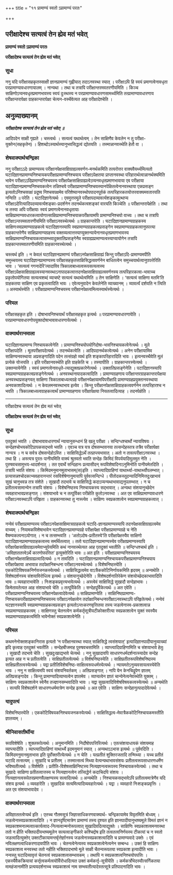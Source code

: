 +++
title = "११ प्रामाण्यं स्वतो ऽप्रामाण्यं परतः"

+++


## परीक्षादेश्च सत्यत्वं तेन ह्येव मतं भवेत्

**प्रामाण्यं स्वतो ऽप्रामाण्यं परतः**

**परीक्षादेश्च सत्यत्वं तेन ह्येव मतं भवेत्**

### **सुधा**

ननु यदि परीक्षासहकृतस्साक्षी ज्ञानप्रामाण्यं गृह्णीयात् तदाऽनवस्था स्यात् । परीक्षाऽपि हि स्वयं प्रमाणत्वेनावधृता परप्रामाण्यावधारणायालम् । नान्यथा । तथा च तत्रापि परीक्षान्तरमवतरणीयमिति । किञ्च साक्षिणोऽप्यनवधृतप्रमाणभावस्य स्वयं दुःस्थस्य न परप्रामाण्यावधारणसामर्थ्यमिति तत्प्रामाण्यावधारणाय परीक्षान्तरापेक्षा ग्राहकान्तरापेक्षा चेत्यन-वस्थैवेत्यत आह परीक्षादेश्चेति ।

## **अनुव्याख्यानम्**

***परीक्षादेश्च सत्यत्वं तेन ह्येव मतं भवेत् ॥***

आदिपदेन साक्षी गृह्यते । चस्त्वर्थः । सत्यत्वं यथार्थत्वम् । तेन साक्षिणैव केवलेन न तु परीक्षा-युक्तेन(सहकृतेन) । हिशब्दोऽस्यार्थस्यानुभवसिद्धत्वं द्योतयति । तस्मान्नानवस्थेति हेतौ वा ।

### **शेषवाक्यार्थचन्द्रिका**

ननु परीक्षाऽऽदेः प्रामाण्यस्य परीक्षानपेक्षसाक्षिग्राह्यत्ववर्णन-मनर्थकमिति तत्परोत्तर वाक्यवैयर्थ्यमित्यतो घटादिज्ञानप्रामाण्यनिश्चायकपरीक्षाप्रामाण्यनिश्चयाय परीक्षाऽपेक्षतया प्राप्तानवस्था परिहारार्थत्वान्नानर्थक्यमिति भावेन परीक्षाऽऽदिप्रामाण्यनिश्चयस्य परीक्षापेक्षसाक्षिग्राह्यत्वेऽप्यनवधृतप्रमाणभावाया एव परीक्षाया घटादिज्ञानप्रमाण्यनिश्चयकत्वेन तन्निश्चये परीक्षाप्रामाण्यनिश्चयस्यानपेक्षितत्वेनानवस्थाया एकप्रसङ्ग इत्यतोऽनिश्चयपक्षं प्रदूष्य निश्चयपक्षमेव परिशेष्यानवस्थोपपादनपूर्वकं तत्परिहारकतयोत्तरवाक्यमवतारयति नन्विति ॥ परेति । घटादिज्ञानेत्यर्थः । एवमुत्तरमूले परीक्षापदव्यावर्त्यशङ्कामुत्थाप्य परीक्षाऽदेरित्यादिपदव्यावर्त्यशङ्का-प्रदर्शनेन तदनर्थकत्वशङ्कां वारयति किञ्चेति ॥ परीक्षान्तरापेक्षेति । तथा च तस्या अपि परीक्षयाः स्वयं प्रमाणत्वेनानवधृतायाः साक्षिप्रामाण्यवधारकत्वायोगात्साक्षिप्रामाण्यनिश्चयाकपरीक्षयामपि प्रामाण्यनिश्चयो वाच्यः । तथा च तत्रापि परीक्षाऽन्तरमवतारणीयमिति परीक्षाऽनवस्थेत्यर्थः ॥ ग्राहकान्तरेति । घटादिज्ञानप्रामाण्यग्राहकस्य साक्षिणःस्वप्रामाण्यग्राहकत्वे घटादिज्ञानस्यापि स्वप्रामाण्यग्राहकत्वप्रसङ्गेन स्वप्रामाण्यग्राहकत्वानुपपत्त्या ग्राहकान्तरेणैव साक्षिप्रामाण्यग्रहस्य वक्तव्यत्वात्तस्याप्युक्तन्यायेनानवधृतप्रमाणभावस्य साक्षिप्रामाण्यनिश्चायकत्वासम्भवादुक्तातिप्रसङ्गेनैव स्वग्राह्यप्रामाण्यत्वस्याप्यायोगेन तत्रापि ग्राहकान्तरमवतरणीयमिति ग्राहकानवस्थेत्यर्थः ।

चस्त्वर्थ इति । न केवलं घटादिज्ञानप्रामाण्यं परीक्षाऽनपेक्षसाक्षिग्राह्यं किन्तु परीक्षाऽदि-प्रामाण्यमपीति समुच्चयस्य घटादिज्ञानप्रामाण्यस्य परीक्षासहकृतसाक्षिसिद्धत्ववर्णनेन बाधितत्वेन समुच्चयार्थत्वानुपपत्तेरिति भावः । ‘सत्यत्वं गगनादेरि’त्यादाविव त्रिकालाबाध्यत्वरूपसत्यत्वस्य परीक्षाऽपेक्षसाक्षिग्राह्यत्वस्यानवस्थाऽनापादकत्वात्तदनपेक्षसाक्षिग्राह्यत्ववर्णनस्य तत्परिहारकत्वा-भावाच्च प्रकृतोपयोगितया सत्यत्वशब्दं व्याचष्टे सत्यत्वं यथार्थत्वमिति ॥ तेन साक्षिणेति । ‘सत्यत्वं साक्षिणा मतमि’ति ग्राहकतया साक्षिण एव प्रकृतत्वादिति भावः । एवेत्यनुवादेन केवलेनेति व्याख्यानम् । व्यावर्त्यं दर्शयति न त्विति ॥ अस्यार्थस्येति । परीक्षाप्रामाण्यनिश्चयस्य परीक्षानपेक्षत्वमित्यस्यार्थस्येत्यर्थः ।

### **परिमल**

परीक्षासहकृत इति । दोषाभावनिश्चयार्थं परीक्षासहकृत इत्यर्थः ॥ परप्रामाण्यावधारणायेति । परप्रामाण्यावधारणोपयुक्तदोषाभावावधारणायेत्यर्थः ।

### **वाक्यार्थरत्नमाला**

घटादिज्ञानप्रामाण्य निश्चायकत्वेनेति । प्रामाण्यनिश्चयोपयोगिदोषा-भावनिश्चायकत्वेनेत्यर्थः । मूले परीक्षापदेति । मूलपरीक्षापदेत्यर्थः । तदनर्थकत्वेति । आदिपदानर्थकत्वेत्यर्थः । अनेन परीक्षायामिव साक्षिण्यनवस्थाया अप्रसङ्गादिति पदेन तत्संग्रहो व्यर्थ इति शङ्कापरिहारादिति भावः । इत्यनवस्थैवेति मूलं प्रत्येकं योजयति । इति परीक्षानवस्थेति इति ग्राहकेति च । तस्यापीति । ग्राहकान्तरस्येत्यर्थः । उक्तन्यायेनेति । स्वयं प्रमाणत्वेनावधृते-त्याद्युक्तप्रकारेणेत्यर्थः । उक्तातिप्रसङ्गेनेति । पटादिज्ञानस्यापि स्वप्रामाण्यग्राहकत्वप्रसङ्गेनेत्यर्थः । अनवस्थानापादकत्वादिति । प्रामाण्यग्रहणाय परीक्षान्तरग्राहकान्तरापेक्षया अनवस्थाप्रसङ्गवत् साक्षिणा त्रिकालाबाध्यत्वग्रहे परीक्षानपेक्षायामपिपरीक्षादि प्रामाण्यग्रहप्रयुक्तानवस्थाया अनवकाशादित्यर्थः । न केवलमनवस्थाभाव इत्येव । किन्तु परीक्षानपेक्षसाक्षिग्राहकत्ववर्णनेन तत्परिहारश्च न भवति । त्रिकालबाध्यत्वग्राहकत्वार्थं प्रामाण्यग्रहणाय परीक्षापेक्षया नियतत्वादित्याह । तदनपेक्षेति ।

------------------------------------------------------------------------

परीक्षादेश्च सत्यत्वं तेन ह्येव मतं भवेत्

**परीक्षादेश्च सत्यत्वं तेन ह्येव मतं भवेत्**

### **सुधा**

एतदुक्तं भवति । दोषाभावावधारणार्थं न्यायानुसन्धानं हि खलु परीक्षा । सन्दिग्धश्चार्थो न्यायविषयः । सन्देहश्चोभयकोटिप्रापकसद्भावे भवति । एवञ्च यत्र यत्र दोषसम्भावनया तत्सन्देहस्तत्र तत्रैव परीक्षापेक्षा नान्यत्र । न च सर्वत्र दोषसन्देहोऽस्ति । साक्षिसिद्धेऽर्थे तत्प्राप्त्यभावात् । अतो न तावत्परीक्षाऽनवस्था । तथा हि । अस्त्यत्र पुरतः पानीयमिति वाक्यं श्रुतवतो भवति सन्देहः किमिदं विपर्ययादिमूलमुत नेति । पुरुषवचसामुभय-थादर्शनात् । तत एवार्थे सन्दिहानः प्रत्यासीदन् रूपविशेषादिनाऽनुमिनोति पानीयमेतदिति । तत्रापि भवति संशयः । किमिदमनुमानमुताभासम्(स)इति । व्याप्त्यादिग्राहिणां याथार्थ्या-याथार्थ्योपलम्भात् । प्रत्यासन्नश्चोदकाभ्यवहारानन्तरं रसविशेषेणानुमायापि पूर्ववत्सन्दिग्धे । पीतोदकस्तूदन्यादिनिमित्तदुःखाभावं सुखं चानुभवन्न तत्र संशेते । सुखादौ तदभावे च साक्षिसिद्धे कदाऽप्यन्यथाभावाद्यनुपलम्भात् । न च प्रतीतत्वसामान्येन तत्रापि संशयः । विशेषनिष्ठस्य निश्चायकस्य सद्भावात् । अन्यथा संशयानुच्छेदेन व्यवहाराभावप्रसङ्गात् । संशयाभावे च न तत्पूर्विका परीक्षेति कुतोऽनवस्था । अत एव साक्षिप्रामाण्यावधारणे परीक्षाऽनवस्थाऽपि परिहृता । ग्राहकानवस्था तु नास्त्येव । साक्षिणः स्वप्रकाशत्वेन स्वप्रामाण्यग्राहकत्वात् ।

### **शेषवाक्यार्थचन्द्रिका**

नन्वेवं परीक्षाप्रामाण्यस्य परीक्षाऽनपेक्षसाक्षिमात्रग्राहकत्वे घटादि-ज्ञानप्रामाण्यस्यापि तदनपेक्षसाक्षिग्राह्यत्वमेव वाच्यम् । नियामकविशेषाभावेन घटादिज्ञानप्रामाण्यग्रहे परीक्षापेक्षा परीक्षाप्रामाण्यग्रहे च नेति वैषम्यकल्पनाऽयोगात् । न च तत्सम्भवति । ‘अतोऽदोष-प्रतीतस्ये’ति परीक्षापेक्षस्यैव साक्षिणो घटादिज्ञानप्रामाण्यग्राहकत्वस्य समर्थितत्वात् । ततो घटादिज्ञानप्रामाण्यस्येव परीक्षाप्रमाण्यस्यापि परीक्षापेक्षसाक्षिग्राह्यत्वमेवाभ्युपेयमिति कथं नानवस्थेत्यत आह एतदुक्तं भवतीति ॥ सन्दिग्धश्चार्थ इति । ‘अविज्ञाततत्त्वेऽर्थे कारणोपपत्तित’ इत्युक्तेरिति भावः ॥ अत इति । परीक्षाप्रामाण्यनिश्चयस्य परीक्षानपेक्षसाक्षिग्राह्यत्वादित्यर्थः ॥ न तावदिति । घटादिज्ञानप्रामाण्यनिश्चायकपरीक्षाप्रामाण्यनिश्चयाय परीक्षापेक्षाया अभावान्न तदपेक्षानिबन्धना परीक्षाऽनवस्थेत्यर्थः ॥ विशेषनिष्ठस्येति । एककोटिविषयकनिर्णयजनकस्येत्यर्थः । साक्षिसिद्धत्वमेव वाऽत्रैककोटिनिर्णायकमिति हृदयम् ॥ अन्यथेति । विशेषदर्शनस्य संशयाविरोधित्व इत्यर्थः ॥ संशयानुच्छेदेनेति । विशेषदर्शनातिरेकेण संशयोच्छेदकाभावादिति भावः ॥ व्यवहाराभावेति । निःशङ्कप्रवृत्त्यभावेत्यर्थः । अस्त्वेवं साक्षिसिद्धे सुखादौ सन्देहाभावः । किमेतावतेत्यत आह संशयाभावे चेति ॥ तत्पूर्विकेति । सन्देहपूर्विकेत्यर्थः ॥ अत एवेति । परीक्षाप्रामाण्यनिश्चयस्य परीक्षानपेक्षत्वादेवेत्यर्थः ॥ साक्षिप्रामाण्येति । साक्षिनिष्ठप्रामाण्य-निश्चायकपरीक्षाप्रामाण्यनिश्चयस्य परीक्षाऽनपेक्षत्वेन तदपेक्षानिबन्धनपरीक्षाऽनवस्थाऽपि परिहृतेत्यर्थः। नन्वेवं घटज्ञानस्यापि स्वप्रामाण्यग्राहकत्वप्रसङ्ग इत्यतोऽन्तःकरणवृत्तितया तस्य जडत्वेनास्व-प्रकाशत्वान्न स्वप्रामाण्यग्राहकत्वम् । साक्षिणस्तु चेतनत्वेन कर्मकर्तृसूत्रीयटीकोक्तरीत्या स्वप्रकाशत्वेन युक्तं स्वस्यैव स्वप्रामाण्यग्राहकत्वमिति भावेनोक्तं स्वप्रकाशत्वेनेति ।

### **परिमल**

कथमनेनोक्तशङ्कानिरास इत्यतो ‘न परीक्षानवस्था स्यात् साक्षिसिद्धे त्वसंशयात्’ इत्यादिज्ञानपादीयानुव्याख्यां हृदि कृत्वाह एतदुक्तं भवतीति । सन्देहबीजमाह पुरुषवचसामिति । व्याप्त्यादिग्राहिणामिति च संशयाभावे हेतुः । सुखादौ तदभावे चेति । सुखदुःखाद्यभावे चेत्यर्थः । ननु सुखादावपि साधारणधर्मदर्शनात्स्यादेव सन्देह इत्यत आह न च प्रतीतत्वेति । साक्षिप्रतीतत्वेत्यर्थः ॥ विशेषनिष्ठस्येति । साक्षिप्रतीतरूपविशेषनिष्ठस्य साक्षिप्रतीतत्वस्येत्यर्थः । यद्वा प्रतीतिविशेषनिष्ठ-साक्षित्वरूपधर्मस्येत्यर्थः । न्यायमतेऽनुव्यवसायत्वस्येवेति भावः । ननु न साक्षित्वमपि स्वयं संशयनिवर्तकम् । अतिप्रसङ्गात् । नापि येन केनचिद्रूपेण ज्ञातम् अतिप्रसङ्गादेव । किन्तु प्रामाण्यादिव्याप्यत्वेन ज्ञातमेव । व्याप्यत्वेन ज्ञातं चान्येनेत्यनेवस्थेति युक्तम् । साक्षिणः स्वप्रकाशत्वेन स्वेनैव तज्ज्ञानसम्भवादिति भावः । यद्वा सुखत्वादिविशेषविषयकत्वस्येत्यर्थः ॥ अन्यथेति । सत्यपि विशेषदर्शने साधारणधर्ममात्रेण सन्देह इत्यर्थः ॥ अत एवेति । साक्षिणः सन्देहानुत्पादादेवेत्यर्थः ।

### **यादुपत्यं**

विशेषनिष्ठस्येति । एककोटिविषयकनिश्चयजनकस्येत्यर्थः । साक्षिसिद्धत्व-मेवात्रैककोटिनिश्चायकमस्तीति ज्ञातव्यम् ।

### **श्रीनिवासतीर्थीया**

रूपविशेषेति । शुक्लरूपेत्यर्थः । अनुमानमिति । निर्दोषोपपत्तिरित्यर्थः । एतत्संशयाधायकं संशयमाह व्याप्त्यादीति । व्याप्त्यादिग्राहिणां याथार्थ्ये इदमनुमानं स्यात् । अन्यथाऽऽभास इत्यर्थः ॥ पूर्ववदिति । किमिदमनुमानमुताभास इति पूर्वोक्तरीत्येत्यर्थः ॥ न चेति । यत्प्रतीतं शुक्तिरजतादि तन्मिथ्या । यच्च प्रतीतं घटादि तत्सत्यम् । सुखादि च प्रतीतम् । तस्मात्सत्यं मिथ्या वेत्यन्यथाभावसंशयः प्रतीतत्वरूपसाधारणधर्मेण भविष्यतीत्यर्थः ॥ विशेषेति । प्रतीति-विशेषसाक्षिनिष्टस्य नित्यज्ञानत्वरूपस्य निश्चायकस्येत्यर्थः । तथा च सुखादेः साक्षिणा प्रतीतत्वात्तस्य च नित्यज्ञानत्वेन तत्सिद्धेर्न कदाचिदपि संशयः । नित्यज्ञानत्वरूपेतरप्रमाणवैलक्षण्यस्य सत्वादित्यर्थः ॥ अन्यथेति । निश्चायकसद्भावेऽपि प्रतीतत्वमात्रेणैव यदि संशय इत्यर्थः ॥ व्यवहारेति । सुखादिकं सत्यमित्यादिव्यवहारेत्यर्थः । यद्वा । व्यवहारो निःशङ्कप्रवृत्तिः । अत एव संशयाभावादेव ।

### **वाक्यार्थरत्नमाला**

अविज्ञाततत्वेप्यर्थ इति । एतच्च गौतमसूत्रं जिज्ञासाधिकरणवाक्यार्थ- चन्द्रिकायामेव विवृतमिति बोध्यम् । जडत्वेनास्वप्रकाशत्वादिति । न ज्ञानदृष्टिमात्रेण प्रामाण्यं तस्य दृश्यत इति ज्ञानपादीयानुभाष्यमूले विमतं ज्ञानं न स्वप्रकाशमनात्मत्वात्कार्यत्वाद-नित्यत्वान्मनोरूपत्वात् सुखादिवदित्याद्युक्तेः । साक्षिणिः स्वप्रकाशत्वमनवस्था ततो न हीति भक्तिपादीयभाष्यमूलेन सत्यत्वाङ्गीकारे कश्चिद्दोष इति तत्वतत्वनिर्णयस्य टीकायां च न स्वतो जडत्वादित्युक्तेर् उक्तटीकायामन्तर्वृत्तेर्ज्ञानस्य जडत्वेनास्वप्रकाशत्वादिति च प्रामाण्यवादे उक्तेः । एवं नविलक्षणत्वाधिकरणादावपीति भावः । चेतनत्वेनेत्यस्य स्वप्रकाशत्वेनेत्यनेन सम्बन्धः । उक्तं हि साक्षिणः स्वप्रकाशत्व मनवस्था ततो नहीति भक्तिपादभाष्ये मूले साक्षी चैतन्यरूपतया स्वप्रकाश इत्यादीति भावः । नन्वस्तु घटादिव्यावृत्तं चेतनत्वं स्वप्रकाशत्वसम्भावकम् । तथापि न स्वप्रकाशत्वनिश्चयोपपत्तिः । एकस्यैवैकक्रियायां कर्त्तृत्वकर्मत्वयोर्विरोधादित्यत उक्तं कर्मकर्त्तृ-सूत्रीयेति । कर्मकर्त्रोभेदस्यौत्सर्गिकतया मामहंजानामीति प्रत्ययदर्शनाच्च स्वप्रकाशत्वं नाम सम्भवतीत्यादेस्तत्सूत्रे प्रतिपादनादिति भावः ।





